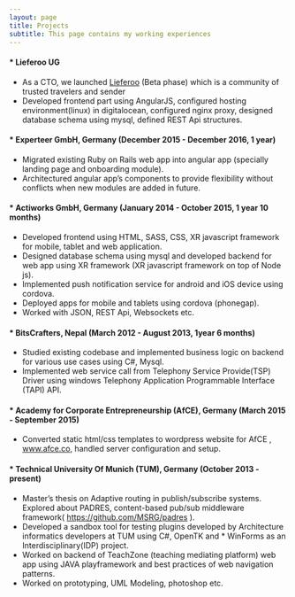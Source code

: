 ```yaml
---
layout: page
title: Projects
subtitle: This page contains my working experiences
---
```


#### * Lieferoo UG 

* As a CTO, we launched  [Lieferoo](http://lieferoo.me/en/) (Beta phase) which is a community of trusted travelers and sender
* Developed frontend part using AngularJS, configured  hosting environment(linux) in digitalocean, configured nginx proxy,
  designed database schema using mysql, defined REST Api structures.

#### * Experteer GmbH, Germany (December 2015 - December 2016, 1 year)

* Migrated existing  Ruby on Rails web app into angular app (specially landing page and onboarding module).
* Architectured angular app’s components  to provide flexibility without conflicts when new modules are added in future.

#### * Actiworks GmbH, Germany (January 2014 - October 2015, 1 year 10 months)

* Developed frontend using HTML, SASS, CSS, XR javascript framework for mobile, tablet and web application.
* Designed database schema using mysql and developed backend for web app using XR framework (XR javascript framework on top   of Node js).
* Implemented push notification service for android and iOS device using cordova.
* Deployed apps for mobile and tablets using cordova (phonegap).
* Worked with JSON, REST Api, Websockets etc.

#### * BitsCrafters, Nepal (March 2012 - August 2013,  1year 6 months)

* Studied existing codebase and implemented business logic on backend for various use cases using C#, Mysql.
* Implemented web service call from Telephony Service Provide(TSP) Driver using windows Telephony Application Programmable Interface (TAPI)  API.

#### * Academy for Corporate Entrepreneurship  (AfCE), Germany (March 2015 - September 2015)

* Converted static html/css templates to wordpress website for AfCE  , www.afce.co, handled server configuration and setup.

#### * Technical University Of Munich (TUM), Germany (October 2013 - present)

* Master’s thesis on Adaptive routing in publish/subscribe systems. Explored about PADRES, content-based pub/sub middleware framework( https://github.com/MSRG/padres ).
* Developed a sandbox tool for testing plugins developed by Architecture informatics developers at TUM using C#, OpenTK and * WinForms as an Interdisciplinary(IDP) project.
* Worked on backend of TeachZone (teaching mediating platform)  web app using JAVA playframework and best practices of web navigation patterns. 
* Worked on  prototyping, UML Modeling, photoshop etc.

